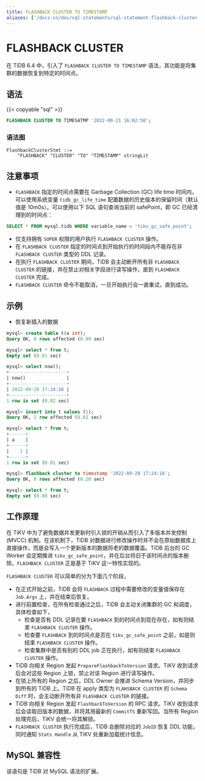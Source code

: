 ```yaml
---
title: FLASHBACK CLUSTER TO TIMESTAMP
aliases: ['/docs-cn/dev/sql-statements/sql-statement-flashback-cluster-to-timestamp/', '/docs-cn/dev/reference/sql/statements/flashback-cluster-to-timestamp/']
---
```


# FLASHBACK CLUSTER

在 TiDB 6.4 中，引入了 `FLASHBACK CLUSTER TO TIMESTAMP` 语法，其功能是将集群的数据恢复到特定的时间点。

## 语法

{{< copyable "sql" >}}

```sql
FLASHBACK CLUSTER TO TIMESATMP '2022-09-21 16:02:50';
```

### 语法图

```ebnf+diagram
FlashbackClusterStmt ::=
    "FLASHBACK" "CLUSTER" "TO" "TIMESTAMP" stringLit
```

## 注意事项

* `FLASHBACK` 指定的时间点需要在 Garbage Collection (GC) life time 时间内，可以使用系统变量 `tidb_gc_life_time` 配置数据的历史版本的保留时间（默认值是 10m0s）。可以使用以下 SQL 语句查询当前的 safePoint，即 GC 已经清理到的时间点：

```sql
SELECT * FROM mysql.tidb WHERE variable_name = 'tikv_gc_safe_point';
```

* 仅支持拥有 `SUPER` 权限的用户执行 `FLASHBACK CLUSTER` 操作。
* 在 `FLASHBACK CLUSTER` 指定的时间点到开始执行的时间段内不能存在非 `FLASHBACK CLUSTER` 类型的 DDL 记录。
* 在执行 `FLASHBACK CLUSTER` 期间，TiDB 会主动断开所有非 `FLASHBACK CLUSTER` 的链接，并在禁止对相关字段进行读写操作，直到 `FLASHBACK CLUSTER` 完成。
* `FLASHBACK CLUSTER` 命令不能取消，一旦开始执行会一直重试，直到成功。

## 示例

* 恢复新插入的数据

```sql
mysql> create table t(a int);
Query OK, 0 rows affected (0.09 sec)

mysql> select * from t;
Empty set (0.01 sec)

mysql> select now();
+---------------------+
| now()               |
+---------------------+
| 2022-09-28 17:24:16 |
+---------------------+
1 row in set (0.02 sec)

mysql> insert into t values (1);
Query OK, 1 row affected (0.02 sec)

mysql> select * from t;
+------+
| a    |
+------+
|    1 |
+------+
1 row in set (0.01 sec)

mysql> flashback cluster to timestamp '2022-09-28 17:24:16';
Query OK, 0 rows affected (0.20 sec)

mysql> select * from t;
Empty set (0.00 sec)
```

## 工作原理

在 TiKV 中为了避免数据并发更新时引入锁的开销从而引入了多版本并发控制 (MVCC) 机制。在该机制下，TiDB 对数据进行修改操作时并不会在原始数据库上直接操作，而是会写入一个更新版本的数据将老的数据覆盖。TiDB 后台的 GC Worker 会定期推进 `tikv_gc_safe_point`，并在后台将旧于该时间点的版本删除。`FLASHBACK CLUSTER` 正是基于 TiKV 这一特性实现的。

`FLASHBACK CLUSTER` 可以简单的分为下面几个阶段，

* 在正式开始之前，TiDB 会将 `FLASHBACK` 过程中需要修改的变量值保存在 `Job.Args` 上，并在结束后恢复。
* 进行前置检查，在所有检查通过之后，TiDB 会主动关闭集群的 GC 和调度，具体检查如下，
    * 检查是否有 DDL 记录在要 `FLASHBACK` 到的时间点到现在存在，如有则结束 `FLASHBACK CLUSTER` 操作。
    * 检查要 `FLASHBACK` 到的时间点是否在 `tikv_gc_safe_point` 之前，如是则结束 `FLASHBACK CLUSTER` 操作。
    * 检查集群中是否有别的 DDL job 正在执行，如有则结束 `FLASHBACK CLUSTER` 操作。
* TiDB 向相关 Region 发起 `PrepareFlashbackToVersion` 请求。TiKV 收到请求后会对这些 Region 上锁，禁止对该 Region 进行读写操作。
* 在锁上所有的 Region 之后，DDL Owner 会推进 Schema Version，并同步到所有的 TiDB 上。TiDB 在 apply 类型为 `FLAHSBACK CLUSTER` 的 `Schema Diff` 时，会主动断开所有非 `FLASHBACK CLUSTER` 的链接。
* TiDB 向相关 Region 发起 `FlashbackToVersion` 的 RPC 请求。TiKV 收到请求后会读取旧版本的数据，并将其用最新的 `CommitTS` 重新写回。当所有 Region 处理完后，TiKV 会统一将其解锁。
* `FLASHBACK CLUSTER` 执行完成后，TiDB 会删除对应的 `JobID` 恢复 DDL 功能，同时通知 `Stats Handle` 从 TiKV 处重新加载统计信息。

## MySQL 兼容性

该语句是 TiDB 对 MySQL 语法的扩展。
